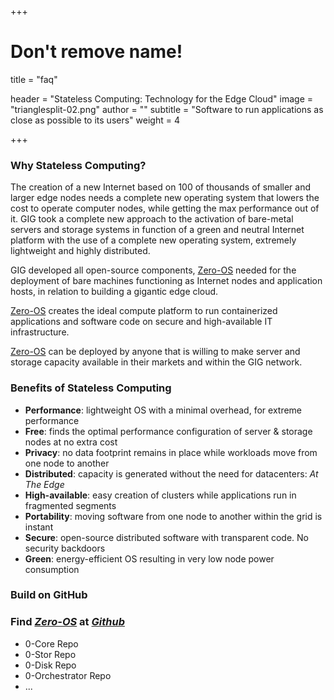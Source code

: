 +++
# Don't remove name!
title = "faq"

header = "Stateless Computing: Technology for the Edge Cloud"
image = "trianglesplit-02.png"
author = ""
subtitle = "Software to run applications as close as possible to its users"
weight = 4

+++

### Why Stateless Computing?

The creation of a new Internet based on 100 of thousands of smaller and larger edge nodes needs a complete new operating system that lowers the cost to operate computer nodes, while getting the max performance out of it. GIG took a complete new approach to the activation of bare-metal servers and storage systems in function of a green and neutral Internet platform with the use of a complete new operating system, extremely lightweight and highly distributed.

GIG developed all open-source components, [Zero-OS](https://github.com/Zero-OS) needed for the deployment of bare machines functioning as Internet nodes and application hosts, in relation to building a gigantic edge cloud.

[Zero-OS](https://github.com/Zero-OS) creates the ideal compute platform to run containerized applications and software code on secure and high-available IT infrastructure.

[Zero-OS](https://github.com/Zero-OS) can be deployed by anyone that is willing to make server and storage capacity available in their markets and within the GIG network.

### Benefits of Stateless Computing

* **Performance**: lightweight OS with a minimal overhead, for extreme performance
* **Free**: finds the optimal performance configuration of server & storage nodes at no extra cost
* **Privacy**: no data footprint remains in place while workloads move from one node to another
* **Distributed**: capacity is generated without the need for datacenters: *At The Edge*
* **High-available**: easy creation of clusters while applications run in fragmented segments
* **Portability**: moving software from one node to another within the grid is instant
* **Secure**: open-source distributed software with transparent code. No security backdoors
* **Green**: energy-efficient OS resulting in very low node power consumption

### Build on GitHub

### Find *[Zero-OS](https://github.com/zero-os)* at *[Github](https://github.com/zero-os)*
* 0-Core Repo
* 0-Stor Repo
* 0-Disk Repo
* 0-Orchestrator Repo
* ...
